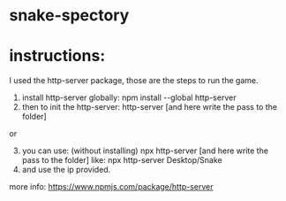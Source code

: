 # snake-spectory

# instructions:

I used the http-server package, those are the steps to run the game.

1. install http-server globally:
   npm install --global http-server
2. then to init the http-server:
   http-server [and here write the pass to the folder]

or

3. you can use: (without installing)
   npx http-server [and here write the pass to the folder]
   like: npx http-server Desktop/Snake
4. and use the ip provided.

more info:
https://www.npmjs.com/package/http-server
